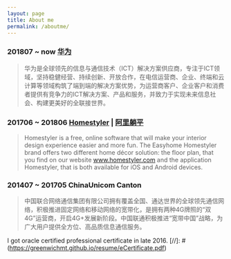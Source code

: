 ```yaml
---
layout: page
title: About me
permalink: /aboutme/
---
```


### 201807 ~ now [华为](https://www.huawei.com/)
> 华为是全球领先的信息与通信技术（ICT）解决方案供应商，专注于ICT领域，坚持稳健经营、持续创新、开放合作，在电信运营商、企业、终端和云计算等领域构筑了端到端的解决方案优势，为运营商客户、企业客户和消费者提供有竞争力的ICT解决方案、产品和服务，并致力于实现未来信息社会、构建更美好的全联接世界。

### 201706 ~ 201806 [Homestyler](https://www.homestyler.com/) | [阿里躺平](https://www.tangping.com/)
> Homestyler is a free, online software that will make your interior design experience easier and more fun. The Easyhome Homestyler brand offers two different home décor solution: the floor plan, that you find on our website www.homestyler.com and the application Homestyler, that is both available for iOS and Android devices.

### 201407 ~ 201705 ChinaUnicom Canton 
>中国联合网络通信集团有限公司拥有覆盖全国、通达世界的全球领先通信网络，积极推进固定网络和移动网络的宽带化，是拥有两种4G牌照的“双4G”运营商，开启4G+发展新阶段。中国联通积极推进“宽带中国”战略，为广大用户提供全方位、高品质信息通信服务。  

I got oracle certified professional certificate in late 2016.
[//]: # (https://greenwichmt.github.io/resume/eCertificate.pdf)
